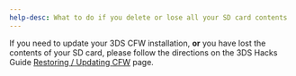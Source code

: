 ```yaml
---
help-desc: What to do if you delete or lose all your SD card contents
---
```


If you need to update your 3DS CFW installation, **or** you have lost the contents of your SD card, please follow the directions on the 3DS Hacks Guide [Restoring / Updating CFW](https://3ds.hacks.guide/restoring-updating-cfw.html) page.
